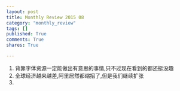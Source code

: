 ```yaml
---
layout: post
title: Monthly Review 2015 08
category: "monthly_review"
tags: []
published: True
comments: True
shares: True

---
```


1. 背靠字体资源一定能做出有意思的事情,只不过现在看到的都还挺没趣
2. 全球经济越来越差,阿里居然都缩招了,但是我们继续扩张
3. 